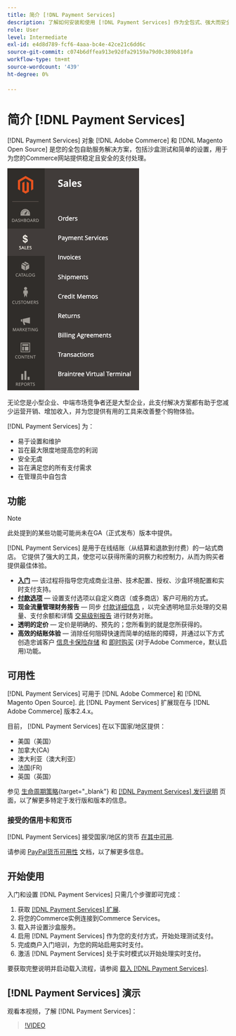 ```yaml
---
title: 简介 [!DNL Payment Services]
description: 了解如何安装和使用 [!DNL Payment Services] 作为全包式、强大而安全的支付处理解决方案，适合贵机构 [!DNL Adobe Commerce] 和 [!DNL Magento Open Source] 网站。
role: User
level: Intermediate
exl-id: e4d8d789-fcf6-4aaa-bc4e-42ce21c6dd6c
source-git-commit: c074b6dffea913e92dfa29159a79d0c389b810fa
workflow-type: tm+mt
source-wordcount: '439'
ht-degree: 0%

---
```


# 简介 [!DNL Payment Services]

[!DNL Payment Services] 对象 [!DNL Adobe Commerce] 和 [!DNL Magento Open Source] 是您的全包自助服务解决方案，包括沙盒测试和简单的设置，用于为您的Commerce网站提供稳定且安全的支付处理。

![[!DNL Payment Services] 扩展管理视图](assets/admin-view.png)

无论您是小型企业、中端市场竞争者还是大型企业，此支付解决方案都有助于您减少运营开销、增加收入，并为您提供有用的工具来改善整个购物体验。

[!DNL Payment Services] 为：

* 易于设置和维护
* 旨在最大限度地提高您的利润
* 安全无虞
* 旨在满足您的所有支付需求
* 在管理员中自包含

## 功能

>[!NOTE]
>
>此处提到的某些功能可能尚未在GA（正式发布）版本中提供。

[!DNL Payment Services] 是用于在线结账（从结算和退款到付费）的一站式商店。 它提供了强大的工具，使您可以获得所需的洞察力和控制力，从而为购买者提供最佳体验。

* [**入门**](onboard.md) — 该过程将指导您完成商业注册、技术配置、授权、沙盒环境配置和实时支付支持。
* [**付款选项**](payments-options.md) — 设置支付选项以自定义商店（或多商店）客户可用的方式。
* **现金流量管理财务报告** — 同步 [付款详细信息](order-payment-status.md) ，以完全透明地显示处理的交易量、支付余额和详情 [交易级别报告](payouts.md) 进行财务对账。
* **透明的定价** — 定价是明确的、预先的；您所看到的就是您所获得的。
* **高效的结账体验** — 消除任何阻碍快速而简单的结账的障碍，并通过以下方式创造忠诚客户 [信息卡保险存储](https://experienceleague-review.com/docs/commerce-merchant-services/payment-services/payments-checkout/vaulting.html) 和 [即时购买](https://experienceleague.adobe.com/docs/commerce-admin/stores-sales/point-of-purchase/checkout-instant-purchase.html) (对于Adobe Commerce，默认启用)功能。

## 可用性

[!DNL Payment Services] 可用于 [!DNL Adobe Commerce] 和 [!DNL Magento Open Source]. 此 [!DNL Payment Services] 扩展现在与 [!DNL Adobe Commerce] 版本2.4.x。

目前， [!DNL Payment Services] 在以下国家/地区提供：

* 美国（美国）
* 加拿大(CA)
* 澳大利亚（澳大利亚）
* 法国(FR)
* 英国（英国）

参见 [生命周期策略](https://devdocs.magento.com/release/lifecycle-policy.html){target="_blank"} 和 [[!DNL Payment Services] 发行说明](release-notes.md) 页面，以了解更多特定于发行版和版本的信息。

### 接受的信用卡和货币

[!DNL Payment Services] 接受国家/地区的货币 [在其中可用](#availability).

请参阅 [PayPal货币可用性](https://developer.paypal.com/docs/platforms/checkout/reference/country-availability-advanced-cards/) 文档，以了解更多信息。

## 开始使用

入门和设置 [!DNL Payment Services] 只需几个步骤即可完成：

1. 获取 [[!DNL Payment Services] 扩展](install.md).
1. 将您的Commerce实例连接到Commerce Services。
1. 载入并设置沙盒服务。
1. 启用 [!DNL Payment Services] 作为您的支付方式，开始处理测试支付。
1. 完成商户入门培训，为您的网站启用实时支付。
1. 激活 [!DNL Payment Services] 处于实时模式以开始处理实时支付。

要获取完整说明并启动载入流程，请参阅 [载入 [!DNL Payment Services]](onboard.md).

## [!DNL Payment Services] 演示

观看本视频，了解 [!DNL Payment Services]：

>[!VIDEO](https://video.tv.adobe.com/v/343990?quality=12)
